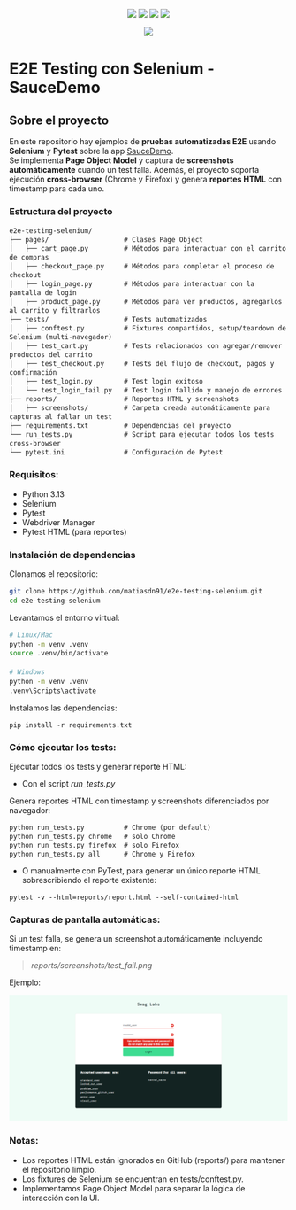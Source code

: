 <p align="center">
  <a href="https://www.linkedin.com/in/matias-damian-nazadek/"><img src="https://img.shields.io/badge/Matias%20Nazadek-LinkedIn-informational" style="max-height: 300px;" style="max-height: 300px;"></a>
  <a href="https://www.python.org/"><img src="https://img.shields.io/badge/Python-3.13-blue" style="max-height: 300px;" style="max-height: 300px;"></a>
<a href="https://www.selenium.dev/"><img src="https://img.shields.io/badge/Selenium-Automation-brightgreen" style="max-height: 300px;" style="max-height: 300px;"></a>
<a href="https://docs.pytest.org/en/stable/"><img src="https://img.shields.io/badge/Pytest-Testing-yellow" style="max-height: 300px;" style="max-height: 300px;"></a>
</p>

<div align="center">
    <a href="https://www.selenium.dev/"><img src="https://miro.medium.com/1*ZkMRhrarezTQospozgUtLg.png" /></a>
</div>

# E2E Testing con Selenium - SauceDemo

## Sobre el proyecto

En este repositorio hay ejemplos de **pruebas automatizadas E2E** usando **Selenium** y **Pytest** sobre la app [SauceDemo](https://www.saucedemo.com/).  
Se implementa **Page Object Model** y captura de **screenshots automáticamente** cuando un test falla.
Además, el proyecto soporta ejecución **cross-browser** (Chrome y Firefox) y genera **reportes HTML** con timestamp para cada uno.

### Estructura del proyecto
```
e2e-testing-selenium/
├── pages/                   # Clases Page Object
│   ├── cart_page.py         # Métodos para interactuar con el carrito de compras
│   ├── checkout_page.py     # Métodos para completar el proceso de checkout
│   ├── login_page.py        # Métodos para interactuar con la pantalla de login
│   ├── product_page.py      # Métodos para ver productos, agregarlos al carrito y filtrarlos
├── tests/                   # Tests automatizados
│   ├── conftest.py          # Fixtures compartidos, setup/teardown de Selenium (multi-navegador)
│   ├── test_cart.py         # Tests relacionados con agregar/remover productos del carrito
│   ├── test_checkout.py     # Tests del flujo de checkout, pagos y confirmación
│   ├── test_login.py        # Test login exitoso
│   └── test_login_fail.py   # Test login fallido y manejo de errores
├── reports/                 # Reportes HTML y screenshots
│   ├── screenshots/         # Carpeta creada automáticamente para capturas al fallar un test
├── requirements.txt         # Dependencias del proyecto
└── run_tests.py             # Script para ejecutar todos los tests cross-browser
└── pytest.ini               # Configuración de Pytest
```

### Requisitos:

- Python 3.13
- Selenium
- Pytest
- Webdriver Manager
- Pytest HTML (para reportes)

### Instalación de dependencias

Clonamos el repositorio:

```bash
git clone https://github.com/matiasdn91/e2e-testing-selenium.git
cd e2e-testing-selenium
```
Levantamos el entorno virtual:
```bash
# Linux/Mac
python -m venv .venv
source .venv/bin/activate

# Windows
python -m venv .venv
.venv\Scripts\activate
```
Instalamos las dependencias:
```
pip install -r requirements.txt
```
### Cómo ejecutar los tests:

Ejecutar todos los tests y generar reporte HTML:
- Con el script *run_tests.py*

Genera reportes HTML con timestamp y screenshots diferenciados por navegador:
```
python run_tests.py          # Chrome (por default)
python run_tests.py chrome   # solo Chrome
python run_tests.py firefox  # solo Firefox
python run_tests.py all      # Chrome y Firefox
```
- O manualmente con PyTest, para generar un único reporte HTML sobrescribiendo el reporte existente:
```
pytest -v --html=reports/report.html --self-contained-html
```
### Capturas de pantalla automáticas:

Si un test falla, se genera un screenshot automáticamente incluyendo timestamp en:

>*reports/screenshots/test_fail.png*

Ejemplo:
<p align="center">
  <img src="images/test_login_fail.png" width="800">
</p>

### Notas:

- Los reportes HTML están ignorados en GitHub (reports/) para mantener el repositorio limpio.
- Los fixtures de Selenium se encuentran en tests/conftest.py.
- Implementamos Page Object Model para separar la lógica de interacción con la UI.